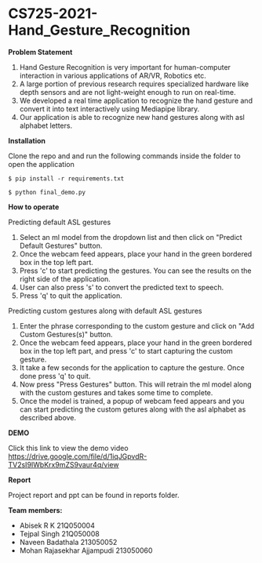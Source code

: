 # CS725-2021-Hand_Gesture_Recognition
**Problem Statement**

1. Hand Gesture Recognition is very important for human-computer interaction in various applications of AR/VR, Robotics etc.
2. A large portion of previous research requires specialized hardware like depth sensors and are not light-weight enough to run on real-time.
3. We developed a real time application to recognize the hand gesture and convert it into text interactively using Mediapipe library.
4. Our application is able to recognize new hand gestures along with asl alphabet letters.

**Installation**

Clone the repo and and run the following commands inside the folder to open the application
```
$ pip install -r requirements.txt
```

```
$ python final_demo.py
```
**How to operate**

Predicting default ASL gestures

1. Select an ml model from the dropdown list and then click on "Predict Default Gestures" button.
2. Once the webcam feed appears, place your hand in the green bordered box in the top left part.
3. Press 'c' to start predicting the gestures. You can see the results on the right side of the application.
4. User can also press 's' to convert the predicted text to speech.
4. Press 'q' to quit the application.

Predicting custom gestures along with default ASL gestures

1. Enter the phrase corresponding to the custom gesture and click on "Add Custom Gestures(s)" button.
2. Once the webcam feed appears, place your hand in the green bordered box in the top left part, and press 'c' to start capturing the custom gesture.
3. It take a few seconds for the application to capture the gesture. Once done press 'q' to quit.
4. Now press "Press Gestures" button. This will retrain the ml model along with the custom gestures and takes some time to complete.
5. Once the model is trained, a popup of webcam feed appears and you can start predicting the custom getures along with the asl alphabet as described above.

**DEMO**

Click this link to view the demo video https://drive.google.com/file/d/1iqJGpvdR-TV2sI9IWbKrx9mZS9vaur4q/view

**Report**

Project report and ppt can be found in reports folder.

**Team members:**
- Abisek R K 21Q050004
- Tejpal Singh 21Q050008
- Naveen Badathala 213050052
- Mohan Rajasekhar Ajjampudi 213050060
